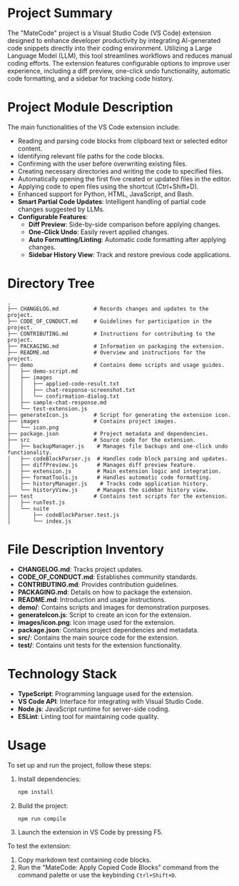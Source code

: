 # Project Summary
The "MateCode" project is a Visual Studio Code (VS Code) extension designed to enhance developer productivity by integrating AI-generated code snippets directly into their coding environment. Utilizing a Large Language Model (LLM), this tool streamlines workflows and reduces manual coding efforts. The extension features configurable options to improve user experience, including a diff preview, one-click undo functionality, automatic code formatting, and a sidebar for tracking code history. 

# Project Module Description
The main functionalities of the VS Code extension include:
- Reading and parsing code blocks from clipboard text or selected editor content.
- Identifying relevant file paths for the code blocks.
- Confirming with the user before overwriting existing files.
- Creating necessary directories and writing the code to specified files.
- Automatically opening the first five created or updated files in the editor.
- Applying code to open files using the shortcut (Ctrl+Shift+D).
- Enhanced support for Python, HTML, JavaScript, and Bash.
- **Smart Partial Code Updates**: Intelligent handling of partial code changes suggested by LLMs.
- **Configurable Features**:
  - **Diff Preview**: Side-by-side comparison before applying changes.
  - **One-Click Undo**: Easily revert applied changes.
  - **Auto Formatting/Linting**: Automatic code formatting after applying changes.
  - **Sidebar History View**: Track and restore previous code applications.

# Directory Tree
```
.
├── CHANGELOG.md           # Records changes and updates to the project.
├── CODE_OF_CONDUCT.md     # Guidelines for participation in the project.
├── CONTRIBUTING.md        # Instructions for contributing to the project.
├── PACKAGING.md           # Information on packaging the extension.
├── README.md              # Overview and instructions for the project.
├── demo                   # Contains demo scripts and usage guides.
│   ├── demo-script.md
│   ├── images
│   │   ├── applied-code-result.txt
│   │   ├── chat-response-screenshot.txt
│   │   └── confirmation-dialog.txt
│   ├── sample-chat-response.md
│   └── test-extension.js
├── generateIcon.js        # Script for generating the extension icon.
├── images                 # Contains project images.
│   └── icon.png
├── package.json           # Project metadata and dependencies.
├── src                    # Source code for the extension.
│   ├── backupManager.js    # Manages file backups and one-click undo functionality.
│   ├── codeBlockParser.js  # Handles code block parsing and updates.
│   ├── diffPreview.js      # Manages diff preview feature.
│   ├── extension.js        # Main extension logic and integration.
│   ├── formatTools.js      # Handles automatic code formatting.
│   ├── historyManager.js    # Tracks code application history.
│   └── historyView.js      # Manages the sidebar history view.
├── test                   # Contains test scripts for the extension.
│   ├── runTest.js
│   └── suite
│       ├── codeBlockParser.test.js
│       └── index.js
```

# File Description Inventory
- **CHANGELOG.md**: Tracks project updates.
- **CODE_OF_CONDUCT.md**: Establishes community standards.
- **CONTRIBUTING.md**: Provides contribution guidelines.
- **PACKAGING.md**: Details on how to package the extension.
- **README.md**: Introduction and usage instructions.
- **demo/**: Contains scripts and images for demonstration purposes.
- **generateIcon.js**: Script to create an icon for the extension.
- **images/icon.png**: Icon image used for the extension.
- **package.json**: Contains project dependencies and metadata.
- **src/**: Contains the main source code for the extension.
- **test/**: Contains unit tests for the extension functionality.

# Technology Stack
- **TypeScript**: Programming language used for the extension.
- **VS Code API**: Interface for integrating with Visual Studio Code.
- **Node.js**: JavaScript runtime for server-side coding.
- **ESLint**: Linting tool for maintaining code quality.

# Usage
To set up and run the project, follow these steps:
1. Install dependencies:
   ```bash
   npm install
   ```
2. Build the project:
   ```bash
   npm run compile
   ```
3. Launch the extension in VS Code by pressing F5.

To test the extension:
1. Copy markdown text containing code blocks.
2. Run the "MateCode: Apply Copied Code Blocks" command from the command palette or use the keybinding `Ctrl+Shift+D`.
